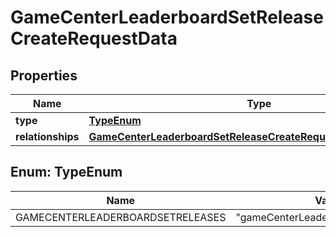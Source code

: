 

# GameCenterLeaderboardSetReleaseCreateRequestData


## Properties

| Name | Type | Description | Notes |
|------------ | ------------- | ------------- | -------------|
|**type** | [**TypeEnum**](#TypeEnum) |  |  |
|**relationships** | [**GameCenterLeaderboardSetReleaseCreateRequestDataRelationships**](GameCenterLeaderboardSetReleaseCreateRequestDataRelationships.md) |  |  |



## Enum: TypeEnum

| Name | Value |
|---- | -----|
| GAMECENTERLEADERBOARDSETRELEASES | &quot;gameCenterLeaderboardSetReleases&quot; |



